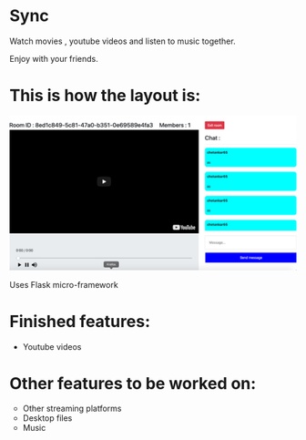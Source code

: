 # Sync
Watch movies , youtube videos and listen to music together.

Enjoy with your friends.

<h1>This is how the layout is:</h1>

<img src="/static/cover.png" alt="example">

Uses Flask micro-framework

<h1>Finished features: </h1>
<ul style="list-style-type:disc">
    <li>Youtube videos</li>
</ul>

<h1>Other features to be worked on:</h1>
<ul style="list-style-type:circle">
    <li>Other streaming platforms</li>
    <li>Desktop files</li>
    <li>Music</li>
</ul>

